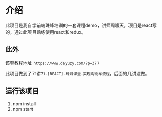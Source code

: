 # 介绍

此项目是我自学前端珠峰培训的一套课程demo，讲师周啸天。项目是react写的，通过此项目熟练使用react和redux。

## 此外

该套教程地址 ``https://www.dayuzy.com/?p=377``

此项目做到了71讲``71-[REACT]-珠峰课堂-实现购物车流程``，后面的几讲没做。

## 运行该项目

 1. npm install
 2. npm start 

